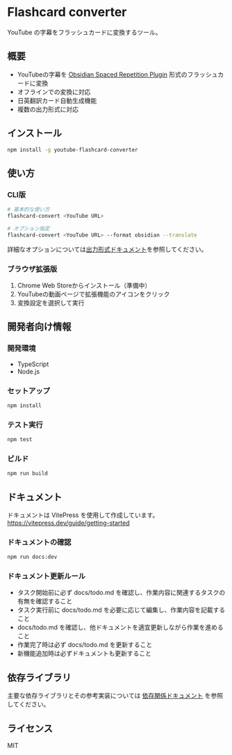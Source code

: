 # Flashcard converter

YouTube の字幕をフラッシュカードに変換するツール。

## 概要

- YouTubeの字幕を [Obsidian Spaced Repetition Plugin](https://github.com/st3v3nmw/obsidian-spaced-repetition/) 形式のフラッシュカードに変換
- オフラインでの変換に対応
- 日英翻訳カード自動生成機能
- 複数の出力形式に対応

## インストール

```bash
npm install -g youtube-flashcard-converter
```

## 使い方

### CLI版

```bash
# 基本的な使い方
flashcard-convert <YouTube URL>

# オプション指定
flashcard-convert <YouTube URL> --format obsidian --translate
```

詳細なオプションについては[出力形式ドキュメント](docs/guide/output-format.md)を参照してください。

### ブラウザ拡張版

1. Chrome Web Storeからインストール（準備中）
2. YouTubeの動画ページで拡張機能のアイコンをクリック
3. 変換設定を選択して実行

## 開発者向け情報

### 開発環境

- TypeScript
- Node.js

### セットアップ

```bash
npm install
```

### テスト実行

```bash
npm test
```

### ビルド

```bash
npm run build
```

## ドキュメント

ドキュメントは VitePress を使用して作成しています。
https://vitepress.dev/guide/getting-started

### ドキュメントの確認

```bash
npm run docs:dev
```

### ドキュメント更新ルール

- タスク開始前に必ず docs/todo.md を確認し、作業内容に関連するタスクの有無を確認すること
- タスク実行前に docs/todo.md を必要に応じて編集し、作業内容を記載すること
- docs/todo.md を確認し、他ドキュメントを適宜更新しながら作業を進めること
- 作業完了時は必ず docs/todo.md を更新すること
- 新機能追加時は必ずドキュメントも更新すること

## 依存ライブラリ

主要な依存ライブラリとその参考実装については [依存関係ドキュメント](docs/guide/dependencies.md) を参照してください。

## ライセンス

MIT
